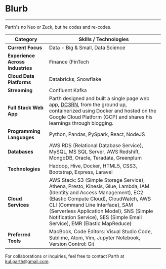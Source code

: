 # Blurb


---

Parth's no Neo or Zuck, but he codes and re-codes.

| Category          | Skills / Technologies                                               |
|-------------------|----------------------------------------------------------------------|
| **Current Focus** | Data - Big & Small, Data Science                                    |
| **Experience Across Industries** | Finance (FinTech|PropTech), Social Media, Ad-Tech, E-Commerce, SemiConductor Manufacturing |
| **Cloud Data Platforms** | Databricks, Snowflake |
| **Streaming** | Confluent Kafka |
| **Full Stack Web App** | Parth designed and built a single page web app, [DC3RN](https://www.dc3rn.com), from the ground up, containerized using Docker and hosted on the Google Cloud Platform (GCP) and shares his learnings through blogging. |
| **Programming Languages** | Python, Pandas, PySpark, React, NodeJS                                     |
| **Databases**     | AWS RDS (Relational Database Service), MySQL, MS SQL Server, AWS Redshift, MongoDB, Oracle, Teradata, Greenplum |
| **Technologies**  | Hadoop, Hive, Docker, HTML5, CSS3, Bootstrap, Express, Laravel      |
| **Cloud Services**| AWS Stack: S3 (Simple Storage Service), Athena, Presto, Kinesis, Glue, Lambda, IAM (Identity and Access Management), EC2 (Elastic Compute Cloud), CloudWatch, AWS CLI (Command Line Interface), SAM (Serverless Application Model), SNS (Simple Notification Service), SES (Simple Email Service), EMR (Elastic MapReduce) |
| **Preferred Tools**| MacBook, Code Editors: Visual Studio Code, Sublime, Atom, Vim, Jupyter Notebook, Version Control: Git |


For collaborations or inquiries, feel free to contact Parth at [kul.parth@gmail.com](mailto:kul.parth@gmail.com).
